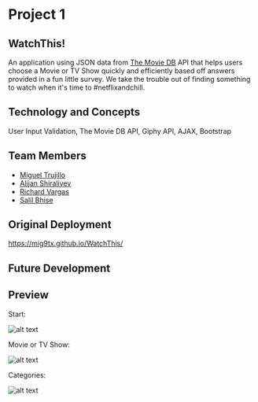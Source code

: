 # Project 1

## WatchThis!

An application using JSON data from [The Movie DB](https://www.themoviedb.org/documentation/api) API that helps users choose a Movie or TV Show quickly and efficiently based off answers provided in a fun little survey. We take the trouble out of finding something to watch when it's time to #netflixandchill.  

## Technology and Concepts 
User Input Validation, The Movie DB API, Giphy API, AJAX, Bootstrap

## Team Members
- [Miguel Trujillo](https://github.com/mig9tx)
- [Alijan Shiraliyev](https://github.com/alijan312)
- [Richard Vargas](https://github.com/RichardVargas1)
- [Salil Bhise](https://github.com/salilbhise)

## Original Deployment
https://mig9tx.github.io/WatchThis/

## Future Development 

## Preview

Start:

![alt text](http://i66.tinypic.com/2rfq839.png)

Movie or TV Show:

![alt text](http://i68.tinypic.com/15pmrk7.png)

Categories:

![alt text](http://i63.tinypic.com/rhtqmf.png)

